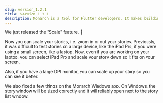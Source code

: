 ```yaml
---
slug: version_1.2.1
title: Version 1.2.1
description: Monarch is a tool for Flutter developers. It makes building beautiful apps a simpler and faster experience.
---
```


We just released the "Scale" feature. 🔎

Now you can scale your stories, i.e. zoom in or out your stories. Previously, it was 
difficult to test stories on a large device, like the iPad Pro, if you were using a 
small screen, like a laptop. Now, even if you are working on your laptop, you can 
select iPad Pro and scale your story down so it fits on your screen.

Also, if you have a large DPI monitor, you can scale up your story so you can see 
it better.

We also fixed a few things on the Monarch Windows app. On Windows, the story window 
will be sized correctly and it will reliably open next to the story list window.
